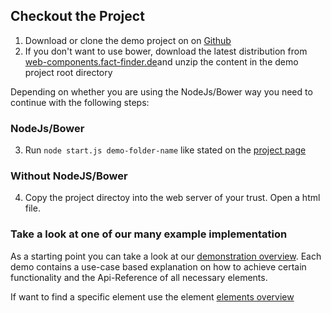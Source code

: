 ## Checkout the Project
1. Download or clone the demo project on on [Github](https://github.com/FACT-Finder-Web-Components)
2. If you don't want to use bower, download the latest distribution from [web-components.fact-finder.de](http://web-components.fact-finder.de/download)and unzip the content in the demo project root directory


Depending on whether you are using the NodeJs/Bower way you need to continue with the following steps:

### NodeJs/Bower
3. Run `node start.js demo-folder-name` like stated on the [project page](https://github.com/FACT-Finder-Web-Components)

### Without NodeJS/Bower
4. Copy the project directoy into the web server of your trust. Open a html file.


### Take a look at one of our many example implementation
As a starting point you can take a look at our [demonstration overview](). 
Each demo contains a use-case based explanation on how to achieve certain functionality and the Api-Reference of all necessary
elements. 

If want to find a specific element use the element [elements overview]()